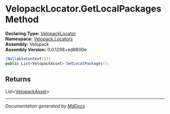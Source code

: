 ﻿<!--  
  <auto-generated>   
    The contents of this file were generated by a tool.  
    Changes to this file may be list if the file is regenerated  
  </auto-generated>   
-->

# VelopackLocator.GetLocalPackages Method

**Declaring Type:** [VelopackLocator](../index.md)  
**Namespace:** [Velopack.Locators](../../index.md)  
**Assembly:** Velopack  
**Assembly Version:** 0.0.1298+ed8600e

```csharp
[NullableContext(1)]
public List<VelopackAsset> GetLocalPackages();
```

## Returns

List\<[VelopackAsset](../../../VelopackAsset/index.md)\>

___

*Documentation generated by [MdDocs](https://github.com/ap0llo/mddocs)*
